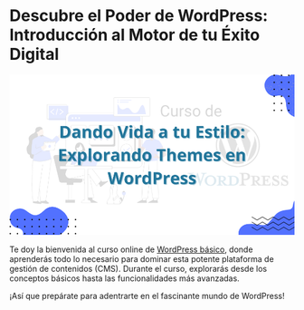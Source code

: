 # Descubre el Poder de WordPress: Introducción al Motor de tu Éxito Digital

![Cómo Convertir Tu Sueño en un Sitio Web de Éxito con WordPress](img/curso-WordPress-themes.png)

Te doy la bienvenida al curso online de [WordPress básico](https://juanarmada.com/curso/wordpress-basico/), donde aprenderás todo lo necesario para dominar esta potente plataforma de gestión de contenidos (CMS). Durante el curso, explorarás desde los conceptos básicos hasta las funcionalidades más avanzadas. 

¡Así que prepárate para adentrarte en el fascinante mundo de WordPress!

